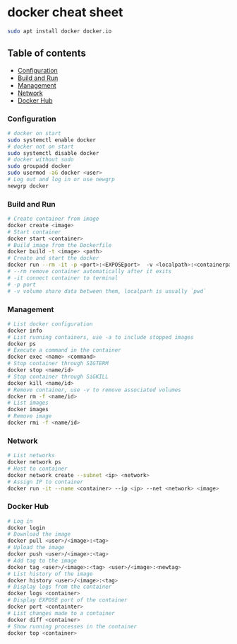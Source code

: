 # docker cheat sheet
```sh
sudo apt install docker docker.io
```

## Table of contents
* [Configuration](#Configuration)
* [Build and Run](#Build-and-Run)
* [Management](#Management)
* [Network](#Network)
* [Docker Hub](#Docker-Hub)

### Configuration
```sh
# docker on start
sudo systemctl enable docker
# docker not on start
sudo systemctl disable docker
# docker without sudo
sudo groupadd docker
sudo usermod -aG docker <user>
# Log out and log in or use newgrp
newgrp docker
```

### Build and Run
```sh
# Create container from image
docker create <image>
# Start container
docker start <container>
# Build image from the Dockerfile
docker build -t <image> <path>
# Create and start the docker
docker run --rm -it -p <port>:<EXPOSEport>  -v <localpath>:<containerpath> --name <container> <image>
# --rm remove container automatically after it exits
# -it connect container to terminal
# -p port
# -v volume share data between them, localparh is usually `pwd`
```

### Management
```sh
# List docker configuration
docker info
# List running containers, use -a to include stopped images
docker ps
# Execute a command in the container
docker exec <name> <command>
# Stop container through SIGTERM
docker stop <name/id>
# Stop container through SiGKILL
docker kill <name/id>
# Remove container, use -v to remove associated volumes
docker rm -f <name/id>
# List images
docker images
# Remove image
docker rmi -f <name/id>
```

### Network
```sh
# List networks
docker network ps
# Host to container
docker network create --subnet <ip> <network>
# Assign IP to container
docker run -it --name <container> --ip <ip> --net <network> <image>
```

### Docker Hub
```sh
# Log in
docker login
# Download the image
docker pull <user>/<image>:<tag>
# Upload the image
docker push <user>/<image>:<tag>
# Add tag to the image
docker tag <user>/<image>:<tag> <user>/<image>:<newtag>
# List history of the image
docker history <user>/<image>:<tag>
# Display logs from the container
docker logs <container>
# Display EXPOSE port of the container
docker port <containter>
# List changes made to a container
docker diff <container>
# Show running processes in the container
docker top <container>
```
